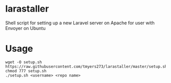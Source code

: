# larastaller
Shell script for setting up a new Laravel server on Apache for user with Envoyer on Ubuntu

# Usage

```
wget -O setup.sh https://raw.githubusercontent.com/tmyers273/larastaller/master/setup.sh 
chmod 777 setup.sh
./setup.sh <username> <repo name>
```
